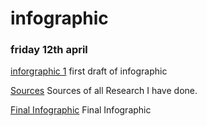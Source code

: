 # infographic

### friday 12th april

[inforgraphic 1](https://ailsiseburns.github.io/infographic/infographic.html) first draft of infographic 

[Sources](https://ailsiseburns.github.io/infographic/sources.html) Sources of all Research I have done.

[Final Infographic](https://ailsiseburns.github.io/infographic/final_infographic.html) Final Infographic 